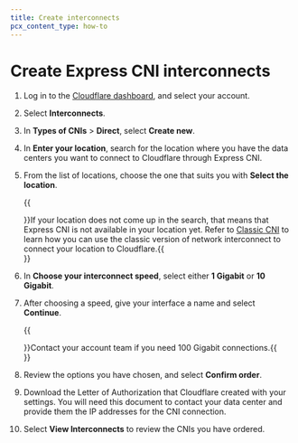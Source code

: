 ```yaml
---
title: Create interconnects
pcx_content_type: how-to
---
```


# Create Express CNI interconnects

1. Log in to the [Cloudflare dashboard](https://developers.cloudflare.com/), and select your account.
2. Select **Interconnects**.
3. In **Types of CNIs** > **Direct**, select **Create new**.
4. In **Enter your location**, search for the location where you have the data centers you want to connect to Cloudflare through Express CNI.
5. From the list of locations, choose the one that suits you with **Select the location**.

    {{<Aside type="note">}}If your location does not come up in the search, that means that Express CNI is not available in your location yet. Refer to [Classic CNI](/network-interconnect/classic-cni/) to learn how you can use the classic version of network interconnect to connect your location to Cloudflare.{{</Aside>}}

6. In **Choose your interconnect speed**, select either **1 Gigabit** or **10 Gigabit**.
7. After choosing a speed, give your interface a name and select **Continue**.

    {{<Aside type="note">}}Contact your account team if you need 100 Gigabit connections.{{</Aside>}}

8. Review the options you have chosen, and select **Confirm order**.
9. Download the Letter of Authorization that Cloudflare created with your settings. You will need this document to contact your data center and provide them the IP addresses for the CNI connection.
10. Select **View Interconnects** to review the CNIs you have ordered.